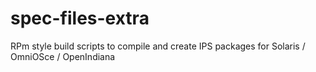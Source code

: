 # spec-files-extra
RPm style build scripts to compile and create IPS packages for Solaris / OmniOSce / OpenIndiana
